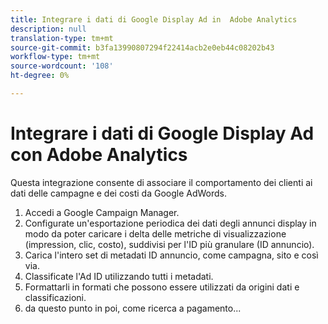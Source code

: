 ```yaml
---
title: Integrare i dati di Google Display Ad in  Adobe Analytics
description: null
translation-type: tm+mt
source-git-commit: b3fa13990807294f22414acb2e0eb44c08202b43
workflow-type: tm+mt
source-wordcount: '108'
ht-degree: 0%

---
```



# Integrare i dati di Google Display Ad con  Adobe Analytics

Questa integrazione consente di associare il comportamento dei clienti ai dati delle campagne e dei costi da Google AdWords.


1. Accedi a Google Campaign Manager.
1. Configurate un&#39;esportazione periodica dei dati degli annunci display in modo da poter caricare i delta delle metriche di visualizzazione (impression, clic, costo), suddivisi per l&#39;ID più granulare (ID annuncio).
1. Carica l&#39;intero set di metadati ID annuncio, come campagna, sito e così via.
1. Classificate l&#39;Ad ID utilizzando tutti i metadati.
1. Formattarli in formati che possono essere utilizzati da origini dati e classificazioni.
1. da questo punto in poi, come ricerca a pagamento...

